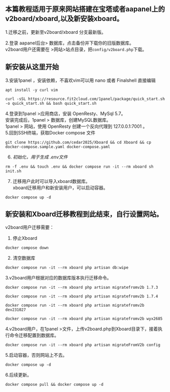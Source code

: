 **本篇教程适用于原来网站搭建在宝塔或者aapanel上的v2board/xboard,以及新安装xboard。**
---
1.迁移之前，更新至v2board/xboard 分支最新版。

2.登录 aapanel后台> 数据库，点击备份并下载你的旧版数据库。  
v2board用户还需要在 >网站>站点目录，把`config/v2board.php`下载。

## 新安装从这里开始  
3.安装1panel ，安装依赖，不喜欢vim可以用 nano 或者 Finalshell 直接编辑
```
apt install -y curl vim 
```
```
curl -sSL https://resource.fit2cloud.com/1panel/package/quick_start.sh -o quick_start.sh && bash quick_start.sh
```
4.登录到1panel >应用商店，安装 OpenResty、MySql 5.7。  
安装完成后，1panel > 数据库，创建MySQL数据库。  
1panel > 网站，使用 OpenResty 创建一个反向代理到 127.0.0.1:7001 。  
5.回到SSH终端，获取Docker compose 文件
```
git clone https://github.com/cedar2025/Xboard && cd Xboard && cp docker-compose.sample.yaml docker-compose.yaml
```
6. *初始化，用于生成 .env文件*
```
rm -f .env && touch .env && docker compose run -it --rm xboard sh init.sh 
```
7. 迁移用户此时可以导入xboard数据库。  
xboard迁移用户和新安装用户，可以启动容器。
```
docker compose up -d 
```
## 新安装和Xboard迁移教程到此结束，自行设置网站。
v2board用户迁移需要：
1. 停止Xboard
```
docker compose down
```
2. 清空数据库
```
docker compose run -it --rm xboard php artisan db:wipe
```
3.v2board用户根据对应的数据库版本执行迁移命令。
```
docker compose run -it --rm xboard php artisan migratefromv2b 1.7.3
```
```
docker compose run -it --rm xboard php artisan migratefromv2b 1.7.4
```
```
docker compose run -it --rm xboard php artisan migratefromv2b dev231027
```
```
docker compose run -it --rm xboard php artisan migratefromv2b wyx2685
```
4.v2board用户，在1panel >文件，上传v2board.php到Xboard目录下，接着执行命令迁移配置到数据库。
```
docker compose run -it --rm xboard php artisan migrateFromV2b config
```
5.启动容器，否则网站上不去。
```
docker compose up -d
```
6.后续更新。
```
docker compose pull && docker compose up -d 
```
